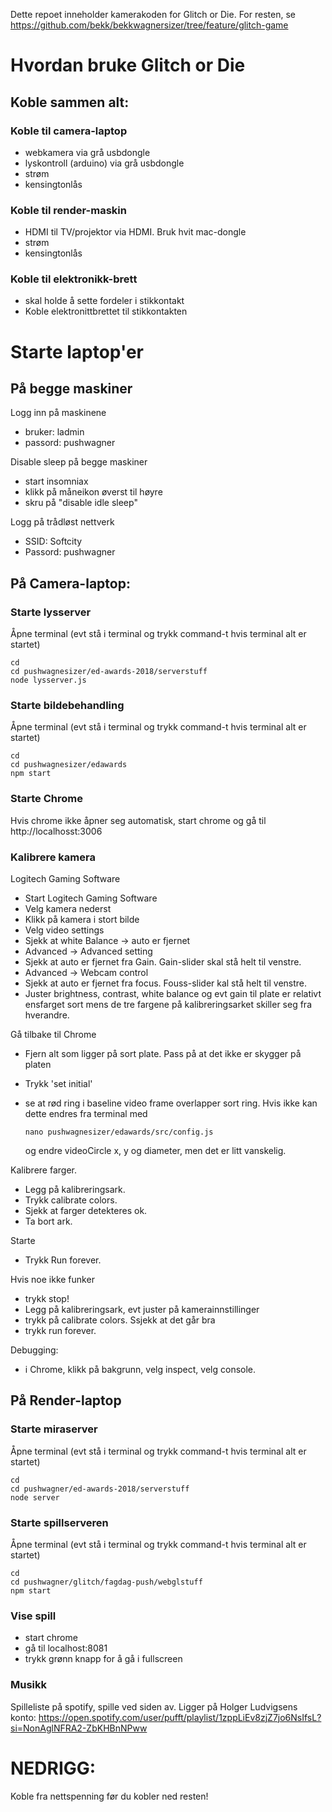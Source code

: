 Dette repoet inneholder kamerakoden for Glitch or Die. For resten, se https://github.com/bekk/bekkwagnersizer/tree/feature/glitch-game

# Hvordan bruke Glitch or Die

## Koble sammen alt:

### Koble til camera-laptop
- webkamera via grå usbdongle
- lyskontroll (arduino) via grå usbdongle
- strøm 
- kensingtonlås

### Koble til render-maskin
- HDMI til TV/projektor via HDMI. Bruk hvit mac-dongle
- strøm
- kensingtonlås

### Koble til elektronikk-brett
- skal holde å sette fordeler i stikkontakt
- Koble elektronittbrettet til stikkontakten

# Starte laptop'er

## På begge maskiner
Logg inn på maskinene
- bruker: ladmin
- passord: pushwagner

Disable sleep på begge maskiner
- start insomniax
- klikk på måneikon øverst til høyre
- skru på "disable idle sleep"

Logg på trådløst nettverk
- SSID: Softcity
- Passord: pushwagner

## På Camera-laptop:

### Starte lysserver
Åpne terminal (evt stå i terminal og trykk command-t hvis terminal alt er startet)
````
cd
cd pushwagnesizer/ed-awards-2018/serverstuff
node lysserver.js
````

### Starte bildebehandling
Åpne terminal (evt stå i terminal og trykk command-t hvis terminal alt er startet)
````
cd
cd pushwagnesizer/edawards
npm start
````

### Starte Chrome
Hvis chrome ikke åpner seg automatisk, start chrome og gå til http://localhosst:3006

### Kalibrere kamera
Logitech Gaming Software
- Start Logitech Gaming Software
- Velg kamera nederst
- Klikk på kamera i stort bilde
- Velg video settings
- Sjekk at white Balance -> auto er fjernet
- Advanced -> Advanced setting
- Sjekk at auto er fjernet fra Gain. Gain-slider skal stå helt til venstre.
- Advanced -> Webcam control
- Sjekk at auto er fjernet fra focus. Fouss-slider kal stå helt til venstre.
- Juster brightness, contrast, white balance og evt gain til plate er relativt
  ensfarget sort mens de tre fargene på kalibreringsarket skiller seg fra hverandre.

Gå tilbake til Chrome
- Fjern alt som ligger på sort plate. Pass på at det ikke er skygger på platen
- Trykk 'set initial'
- se at rød ring i baseline video frame overlapper sort ring.
  Hvis ikke kan dette endres fra terminal med
  
  `nano pushwagnesizer/edawards/src/config.js`
  
  og endre videoCircle x, y og diameter, men det er litt vanskelig.
  
Kalibrere farger.
- Legg på kalibreringsark.
- Trykk calibrate colors.
- Sjekk at farger detekteres ok.
- Ta bort ark.

Starte
- Trykk Run forever.

Hvis noe ikke funker
- trykk stop!
- Legg på kalibreringsark, evt juster på kamerainnstillinger
- trykk på calibrate colors. Ssjekk at det går bra
- trykk run forever.

Debugging:
- i Chrome, klikk på bakgrunn, velg inspect, velg console.

## På Render-laptop

### Starte miraserver

Åpne terminal (evt stå i terminal og trykk command-t hvis terminal alt er startet)
````
cd
cd pushwagner/ed-awards-2018/serverstuff
node server
````

### Starte spillserveren
Åpne terminal (evt stå i terminal og trykk command-t hvis terminal alt er startet)
````
cd
cd pushwagner/glitch/fagdag-push/webglstuff
npm start
````

### Vise spill
- start chrome
- gå til localhost:8081
- trykk grønn knapp for å gå i fullscreen

### Musikk
Spilleliste på spotify, spille ved siden av. Ligger på Holger Ludvigsens konto:
https://open.spotify.com/user/pufft/playlist/1zppLiEv8zjZ7jo6NsIfsL?si=NonAglNFRA2-ZbKHBnNPww

# NEDRIGG:
Koble fra nettspenning før du kobler ned resten!
